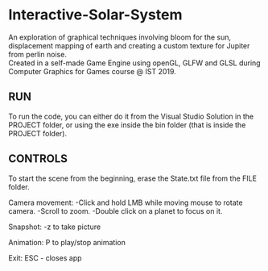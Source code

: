 # Interactive-Solar-System

An exploration of graphical techniques involving bloom for the sun,
displacement mapping of earth and creating a custom texture for Jupiter from perlin noise.  
Created in a self-made Game Engine using openGL, GLFW and GLSL during Computer Graphics for Games course @ IST 2019.

## RUN
To run the code, you can either do it from the Visual Studio Solution in the PROJECT folder, 
or using the exe inside the bin folder (that is inside the PROJECT folder).

## CONTROLS

To start the scene from the beginning, erase the State.txt file from the FILE folder.

Camera movement:
-Click and hold LMB while moving mouse to rotate camera.
-Scroll to zoom.
-Double click on a planet to focus on it.

Snapshot: 
-z to take picture

Animation:
P to play/stop animation

Exit:
ESC - closes app
